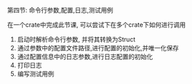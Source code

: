 第四节: 命令行参数,配置,日志,测试用例

在一个crate中完成此节课, 可以尝试下在多个crate下如何进行调用

1. 启动时解析命令行参数, 并将其转换为Struct
2. 通过参数中的配置文件路径,进行配置的初始化,并唯一化保存
3. 通过配置信息中的日志参数,进行日志配置的初始化
4. 打印日志
5. 编写测试用例
